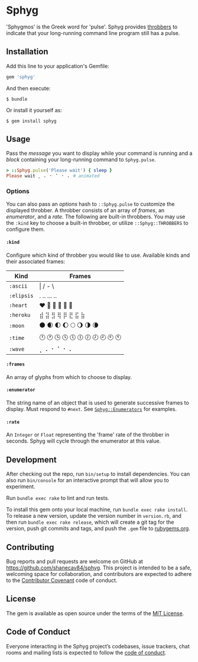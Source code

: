 # Sphyg

'Sphygmos' is the Greek word for 'pulse'. Sphyg provides [throbbers](https://en.wikipedia.org/wiki/Throbber)
to indicate that your long-running command line program still has a pulse.

## Installation

Add this line to your application's Gemfile:

```ruby
gem 'sphyg'
```

And then execute:

    $ bundle

Or install it yourself as:

    $ gem install sphyg

## Usage

Pass the _message_ you want to display while your command is running
and a _block_ containing your long-running command to `Sphyg.pulse`.

```ruby
> ::Sphyg.pulse('Please wait') { sleep }
Please wait ⡀ ⠄ ⠂ ⠁ ⠂ ⠄ # animated 
```

### Options

You can also pass an _options_ hash to `::Sphyg.pulse` to customize the displayed
throbber. A throbber consists of an array of _frames_, an _enumerator_, and a
_rate_. The following are built-in throbbers. You may use the `:kind` key to 
choose a built-in throbber, or utilize `::Sphyg::THROBBERS` to configure them.

#### `:kind`

Configure which kind of throbber you would like to use. Available kinds and their associated frames:

| Kind | Frames |
| ---- | ------ |
| `:ascii` | \| / - \ |
| `:elipsis` | . .. ... .. |
| `:heart` | ❤ 🧡 💛 💚 💙 💜 |
| `:heroku` | ⣾ ⣽ ⣻ ⢿ ⡿ ⣟ ⣯ ⣷ |
| `:moon` | 🌑 🌒 🌓 🌔 🌕 🌖 🌗 🌘 |
| `:time` | 🕛 🕐 🕒 🕓 🕔 🕕 🕖 🕗 🕘 🕙 🕚 |
| `:wave` | ⡀ ⠄ ⠂ ⠁ ⠂ ⠄ |

#### `:frames`

An array of glyphs from which to choose to display.

#### `:enumerator`

The string name of an object that is used to generate successive frames
to display. Must respond to `#next`. See [`Sphyg::Enumerators`](lib/sphyg/enumerators)
for examples.

#### `:rate`

An `Integer` or `Float` representing the 'frame' rate of the throbber in 
seconds. Sphyg will cycle through the enumerator at this value.

## Development

After checking out the repo, run `bin/setup` to install dependencies. You can also run `bin/console` for an interactive prompt that will allow you to experiment.

Run `bundle exec rake` to lint and run tests.

To install this gem onto your local machine, run `bundle exec rake install`. To release a new version, update the version number in `version.rb`, and then run `bundle exec rake release`, which will create a git tag for the version, push git commits and tags, and push the `.gem` file to [rubygems.org](https://rubygems.org).

## Contributing

Bug reports and pull requests are welcome on GitHub at https://github.com/shanecav84/sphyg. This project is intended to be a safe, welcoming space for collaboration, and contributors are expected to adhere to the [Contributor Covenant](http://contributor-covenant.org) code of conduct.

## License

The gem is available as open source under the terms of the [MIT License](https://opensource.org/licenses/MIT).

## Code of Conduct

Everyone interacting in the Sphyg project’s codebases, issue trackers, chat rooms and mailing lists is expected to follow the [code of conduct](https://github.com/shanecav84/sphyg/blob/master/CODE_OF_CONDUCT.md).
